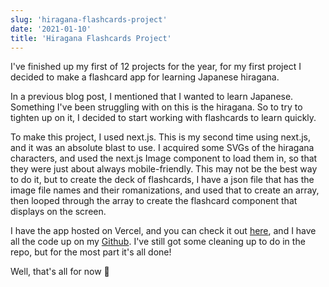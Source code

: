```yaml
---
slug: 'hiragana-flashcards-project'
date: '2021-01-10'
title: 'Hiragana Flashcards Project'
---
```


I've finished up my first of 12 projects for the year, for my first project I
decided to make a flashcard app for learning Japanese hiragana.

In a previous blog post, I mentioned that I wanted to learn Japanese. Something
I've been struggling with on this is the hiragana. So to try to tighten up on
it, I decided to start working with flashcards to learn quickly.

To make this project, I used next.js. This is my second time using next.js, and
it was an absolute blast to use. I acquired some SVGs of the hiragana
characters, and used the next.js Image component to load them in, so that they
were just about always mobile-friendly. This may not be the best way to do it,
but to create the deck of flashcards, I have a json file that has the image file
names and their romanizations, and used that to create an array, then looped
through the array to create the flashcard component that displays on the screen.

I have the app hosted on Vercel, and you can check it out
[here](https://hiragana-flashcards.vercel.app/), and I have all the code up on
my [Github](https://github.com/its-dgreen/hiragana-flashcards). I've still got
some cleaning up to do in the repo, but for the most part it's all done!

Well, that's all for now 👋
